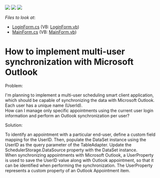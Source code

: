 <!-- default badges list -->
![](https://img.shields.io/endpoint?url=https://codecentral.devexpress.com/api/v1/VersionRange/128635307/13.1.4%2B)
[![](https://img.shields.io/badge/Open_in_DevExpress_Support_Center-FF7200?style=flat-square&logo=DevExpress&logoColor=white)](https://supportcenter.devexpress.com/ticket/details/E39)
[![](https://img.shields.io/badge/📖_How_to_use_DevExpress_Examples-e9f6fc?style=flat-square)](https://docs.devexpress.com/GeneralInformation/403183)
<!-- default badges end -->
<!-- default file list -->
*Files to look at*:

* [LoginForm.cs](./CS/LoginForm.cs) (VB: [LoginForm.vb](./VB/LoginForm.vb))
* [MainForm.cs](./CS/MainForm.cs) (VB: [MainForm.vb](./VB/MainForm.vb))
<!-- default file list end -->
# How to implement multi-user synchronization with Microsoft Outlook


<p>Problem:</p><p>I'm planning to implement a multi-user scheduling smart client application, which should be capable of synchronizing the data with Microsoft Outlook. Each user has a unique name (UserId).<br />
How can I manage only specific appointments using the current user login information and perform an Outlook synchronization per user?</p><p>Solution:</p><p>To identify an appointment with a particular end-user, define a custom field mapping for the UserID. Then, populate the DataSet instance using the UserID as the query parameter of the TableAdapter. Update the SchedulerStorage.DataSource property with the DataSet instance.<br />
When synchronizing appointments with Microsoft Outlook, a UserProperty is used to save the UserID value along with Outlook appointment, so that it can be identified when performing the synchronization. The UserProperty represents a custom property of an Outlook Appointment item.</p>

<br/>


